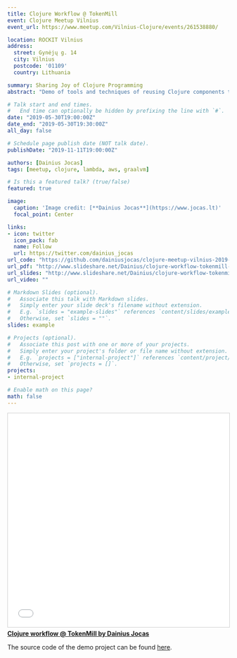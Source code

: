 ```yaml
---
title: Clojure Workflow @ TokenMill
event: Clojure Meetup Vilnius
event_url: https://www.meetup.com/Vilnius-Clojure/events/261538880/

location: ROCKIT Vilnius
address:
  street: Gynėjų g. 14
  city: Vilnius
  postcode: '01109'
  country: Lithuania

summary: Sharing Joy of Clojure Programming
abstract: "Demo of tools and techniques of reusing Clojure components to speed up the development of NLP applications."

# Talk start and end times.
#   End time can optionally be hidden by prefixing the line with `#`.
date: "2019-05-30T19:00:00Z"
date_end: "2019-05-30T19:30:00Z"
all_day: false

# Schedule page publish date (NOT talk date).
publishDate: "2019-11-11T19:00:00Z"

authors: [Dainius Jocas]
tags: [meetup, clojure, lambda, aws, graalvm]

# Is this a featured talk? (true/false)
featured: true

image:
  caption: 'Image credit: [**Dainius Jocas**](https://www.jocas.lt)'
  focal_point: Center

links:
- icon: twitter
  icon_pack: fab
  name: Follow
  url: https://twitter.com/dainius_jocas
url_code: "https://github.com/dainiusjocas/clojure-meetup-vilnius-2019-05-30"
url_pdf: "http://www.slideshare.net/Dainius/clojure-workflow-tokenmill-by-dainius-jocas"
url_slides: "http://www.slideshare.net/Dainius/clojure-workflow-tokenmill-by-dainius-jocas"
url_video: ""

# Markdown Slides (optional).
#   Associate this talk with Markdown slides.
#   Simply enter your slide deck's filename without extension.
#   E.g. `slides = "example-slides"` references `content/slides/example-slides.md`.
#   Otherwise, set `slides = ""`.
slides: example

# Projects (optional).
#   Associate this post with one or more of your projects.
#   Simply enter your project's folder or file name without extension.
#   E.g. `projects = ["internal-project"]` references `content/project/deep-learning/index.md`.
#   Otherwise, set `projects = []`.
projects:
- internal-project

# Enable math on this page?
math: false
---
```



<iframe src="//www.slideshare.net/slideshow/embed_code/key/1Qto0UWEglVdpB" width="595" height="485" frameborder="0" marginwidth="0" marginheight="0" scrolling="no" style="border:1px solid #CCC; border-width:1px; margin-bottom:5px; max-width: 100%;" allowfullscreen> </iframe> <div style="margin-bottom:5px"> <strong> <a href="//www.slideshare.net/Dainius/clojure-workflow-tokenmill-by-dainius-jocas" title="Clojure workflow @ TokenMill by Dainius Jocas" target="_blank">Clojure workflow @ TokenMill by Dainius Jocas</a> </strong></div>

The source code of the demo project can be found [here](https://github.com/dainiusjocas/clojure-meetup-vilnius-2019-05-30).
